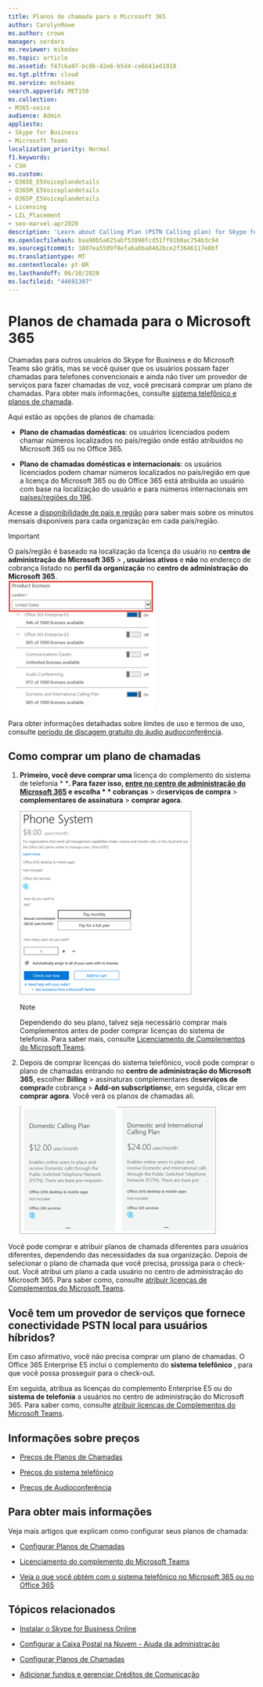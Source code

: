 ```yaml
---
title: Planos de chamada para o Microsoft 365
author: CarolynRowe
ms.author: crowe
manager: serdars
ms.reviewer: mikedav
ms.topic: article
ms.assetid: f47c6a97-bc8b-42e6-b5d4-ce6b41ed1918
ms.tgt.pltfrm: cloud
ms.service: msteams
search.appverid: MET150
ms.collection:
- M365-voice
audience: Admin
appliesto:
- Skype for Business
- Microsoft Teams
localization_priority: Normal
f1.keywords:
- CSH
ms.custom:
- O365E_E5Voiceplandetails
- O365M_E5Voiceplandetails
- O365P_E5Voiceplandetails
- Licensing
- LIL_Placement
- seo-marvel-apr2020
description: 'Learn about Calling Plan (PSTN Calling plan) for Skype for business options and how to get licenses for your organization. '
ms.openlocfilehash: baa90b5a625abf53890fcd51ff91b0ac754b3c94
ms.sourcegitcommit: 1807ea5509f8efa6abba8462bce2f3646117e8bf
ms.translationtype: MT
ms.contentlocale: pt-BR
ms.lasthandoff: 06/10/2020
ms.locfileid: "44691397"
---
```

# <a name="calling-plans-for-microsoft-365"></a>Planos de chamada para o Microsoft 365

Chamadas para outros usuários do Skype for Business e do Microsoft Teams são grátis, mas se você quiser que os usuários possam fazer chamadas para telefones convencionais e ainda não tiver um provedor de serviços para fazer chamadas de voz, você precisará comprar um plano de chamadas. Para obter mais informações, consulte [sistema telefônico e planos de chamada](calling-plan-landing-page.md).
  
Aqui estão as opções de planos de chamada:
  
- **Plano de chamadas domésticas**: os usuários licenciados podem chamar números localizados no país/região onde estão atribuídos no Microsoft 365 ou no Office 365.
    
- **Plano de chamadas domésticas e internacionais**: os usuários licenciados podem chamar números localizados no país/região em que a licença do Microsoft 365 ou do Office 365 está atribuída ao usuário com base na localização do usuário e para números internacionais em [países/regiões do 196](country-and-region-availability-for-audio-conferencing-and-calling-plans/users-can-make-outbound-calls-to-these-countries-and-regions.md).
    
Acesse a [disponibilidade de país e região](country-and-region-availability-for-audio-conferencing-and-calling-plans/country-and-region-availability-for-audio-conferencing-and-calling-plans.md) para saber mais sobre os minutos mensais disponíveis para cada organização em cada país/região.
  
> [!IMPORTANT]
> O país/região é baseado na localização da licença do usuário no **centro de administração do Microsoft 365**  >  **, usuários ativos** e **não** no endereço de cobrança listado no **perfil da organização** no **centro de administração do Microsoft 365**.   
![Captura de tela do local da licença do usuário](media/cc1e16d1-8a5e-43e0-99a3-dc991efdfbab.png)
  
Para obter informações detalhadas sobre limites de uso e termos de uso, consulte [período de discagem gratuito do áudio audioconferência](complimentary-dial-out-period.md).
  
## <a name="how-to-buy-a-calling-plan"></a>Como comprar um plano de chamadas

1. <strong>Primeiro, você deve comprar uma</strong> licença do complemento do sistema de telefonia * *<strong>. Para fazer isso, [entre no centro de administração do Microsoft 365](https://portal.office.com/adminportal/home?add=sub&amp;adminportal=1#/catalog) e escolha * * cobranças</strong>  >  de**serviços de compra**  >  **complementares de assinatura**  >  **comprar agora**.
    
    ![Captura de tela mostrando a opção para comprar um plano de chamada de voz.](media/5893fca0-292c-4cdf-9b43-c507a8b44b74.png)
  
    > [!NOTE]
    > Dependendo do seu plano, talvez seja necessário comprar mais Complementos antes de poder comprar licenças do sistema de telefonia. Para saber mais, consulte [Licenciamento de Complementos do Microsoft Teams](teams-add-on-licensing/microsoft-teams-add-on-licensing.md).
  
2. Depois de comprar licenças do sistema telefônico, você pode comprar o plano de chamadas entrando no **centro de administração do Microsoft 365**, escolher **Billing**  >  assinaturas complementares de**serviços de compra**de cobrança  >  **Add-on subscriptions**e, em seguida, clicar em **comprar agora**. Você verá os planos de chamadas ali.
    
    ![Captura de tela mostrando as opções do plano de chamada de voz.](media/ab2d6dce-56eb-4bbc-ac1a-430b0c065d18.png)
  
Você pode comprar e atribuir planos de chamada diferentes para usuários diferentes, dependendo das necessidades da sua organização. Depois de selecionar o plano de chamada que você precisa, prossiga para o check-out. Você atribui um plano a cada usuário no centro de administração do Microsoft 365. Para saber como, consulte [atribuir licenças de Complementos do Microsoft Teams](teams-add-on-licensing/assign-teams-add-on-licenses.md).
  
## <a name="do-you-have-a-service-provider-that-provides-on-premises-pstn-connectivity-for-hybrid-users"></a>Você tem um provedor de serviços que fornece conectividade PSTN local para usuários híbridos?

Em caso afirmativo, você não precisa comprar um plano de chamadas. O Office 365 Enterprise E5 inclui o complemento do **sistema telefônico** , para que você possa prosseguir para o check-out.
  
Em seguida, atribua as licenças do complemento Enterprise E5 ou do **sistema de telefonia** a usuários no centro de administração do Microsoft 365. Para saber como, consulte [atribuir licenças de Complementos do Microsoft Teams](teams-add-on-licensing/assign-teams-add-on-licenses.md).
  
## <a name="pricing-information"></a>Informações sobre preços

- [Preços de Planos de Chamadas](https://go.microsoft.com/fwlink/?LinkId=799761)
    
- [Preços do sistema telefônico](https://go.microsoft.com/fwlink/?linkid=799763)
    
- [Preços de Audioconferência](https://go.microsoft.com/fwlink/?linkid=799762)
    
## <a name="for-more-information"></a>Para obter mais informações

Veja mais artigos que explicam como configurar seus planos de chamada:
  
- [Configurar Planos de Chamadas](set-up-calling-plans.md)
    
- [Licenciamento do complemento do Microsoft Teams](teams-add-on-licensing/microsoft-teams-add-on-licensing.md)
    
- [Veja o que você obtém com o sistema telefônico no Microsoft 365 ou no Office 365](https://docs.microsoft.com/MicrosoftTeams/here-s-what-you-get-with-phone-system)
    
   
## <a name="related-topics"></a>Tópicos relacionados

- [Instalar o Skype for Business Online](/SkypeForBusiness/set-up-skype-for-business-online/set-up-skype-for-business-online)
    
- [Configurar a Caixa Postal na Nuvem - Ajuda da administração](set-up-phone-system-voicemail.md)
    
- [Configurar Planos de Chamadas](set-up-calling-plans.md)
    
- [Adicionar fundos e gerenciar Créditos de Comunicação](add-funds-and-manage-communications-credits.md)
 
